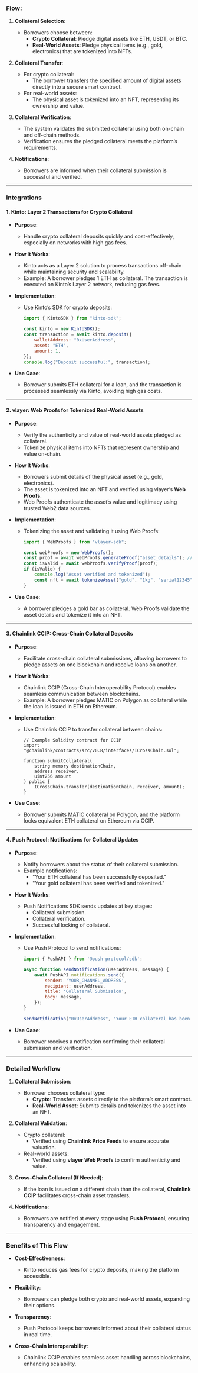 ### **Flow**:
1. **Collateral Selection**:
   - Borrowers choose between:
     - **Crypto Collateral**: Pledge digital assets like ETH, USDT, or BTC.
     - **Real-World Assets**: Pledge physical items (e.g., gold, electronics) that are tokenized into NFTs.

2. **Collateral Transfer**:
   - For crypto collateral:
     - The borrower transfers the specified amount of digital assets directly into a secure smart contract.
   - For real-world assets:
     - The physical asset is tokenized into an NFT, representing its ownership and value.

3. **Collateral Verification**:
   - The system validates the submitted collateral using both on-chain and off-chain methods.
   - Verification ensures the pledged collateral meets the platform’s requirements.

4. **Notifications**:
   - Borrowers are informed when their collateral submission is successful and verified.

---

### **Integrations**

#### **1. Kinto: Layer 2 Transactions for Crypto Collateral**
- **Purpose**:
  - Handle crypto collateral deposits quickly and cost-effectively, especially on networks with high gas fees.

- **How It Works**:
  - Kinto acts as a Layer 2 solution to process transactions off-chain while maintaining security and scalability.
  - Example: A borrower pledges 1 ETH as collateral. The transaction is executed on Kinto’s Layer 2 network, reducing gas fees.

- **Implementation**:
  - Use Kinto’s SDK for crypto deposits:
    ```javascript
    import { KintoSDK } from "kinto-sdk";

    const kinto = new KintoSDK();
    const transaction = await kinto.deposit({
        walletAddress: "0xUserAddress",
        asset: "ETH",
        amount: 1,
    });
    console.log("Deposit successful:", transaction);
    ```

- **Use Case**:
  - Borrower submits ETH collateral for a loan, and the transaction is processed seamlessly via Kinto, avoiding high gas costs.

---

#### **2. vlayer: Web Proofs for Tokenized Real-World Assets**
- **Purpose**:
  - Verify the authenticity and value of real-world assets pledged as collateral.
  - Tokenize physical items into NFTs that represent ownership and value on-chain.

- **How It Works**:
  - Borrowers submit details of the physical asset (e.g., gold, electronics).
  - The asset is tokenized into an NFT and verified using vlayer’s **Web Proofs**.
  - Web Proofs authenticate the asset’s value and legitimacy using trusted Web2 data sources.

- **Implementation**:
  - Tokenizing the asset and validating it using Web Proofs:
    ```javascript
    import { WebProofs } from "vlayer-sdk";

    const webProofs = new WebProofs();
    const proof = await webProofs.generateProof("asset_details"); // e.g., "gold_1kg_serial12345"
    const isValid = await webProofs.verifyProof(proof);
    if (isValid) {
        console.log("Asset verified and tokenized");
        const nft = await tokenizeAsset("gold", "1kg", "serial12345");
    }
    ```

- **Use Case**:
  - A borrower pledges a gold bar as collateral. Web Proofs validate the asset details and tokenize it into an NFT.

---

#### **3. Chainlink CCIP: Cross-Chain Collateral Deposits**
- **Purpose**:
  - Facilitate cross-chain collateral submissions, allowing borrowers to pledge assets on one blockchain and receive loans on another.

- **How It Works**:
  - Chainlink CCIP (Cross-Chain Interoperability Protocol) enables seamless communication between blockchains.
  - Example: A borrower pledges MATIC on Polygon as collateral while the loan is issued in ETH on Ethereum.

- **Implementation**:
  - Use Chainlink CCIP to transfer collateral between chains:
    ```solidity
    // Example Solidity contract for CCIP
    import "@chainlink/contracts/src/v0.8/interfaces/ICrossChain.sol";

    function submitCollateral(
        string memory destinationChain,
        address receiver,
        uint256 amount
    ) public {
        ICrossChain.transfer(destinationChain, receiver, amount);
    }
    ```

- **Use Case**:
  - Borrower submits MATIC collateral on Polygon, and the platform locks equivalent ETH collateral on Ethereum via CCIP.

---

#### **4. Push Protocol: Notifications for Collateral Updates**
- **Purpose**:
  - Notify borrowers about the status of their collateral submission.
  - Example notifications:
    - "Your ETH collateral has been successfully deposited."
    - "Your gold collateral has been verified and tokenized."

- **How It Works**:
  - Push Notifications SDK sends updates at key stages:
    - Collateral submission.
    - Collateral verification.
    - Successful locking of collateral.

- **Implementation**:
  - Use Push Protocol to send notifications:
    ```javascript
    import { PushAPI } from '@push-protocol/sdk';

    async function sendNotification(userAddress, message) {
        await PushAPI.notifications.send({
            sender: 'YOUR_CHANNEL_ADDRESS',
            recipient: userAddress,
            title: 'Collateral Submission',
            body: message,
        });
    }

    sendNotification("0xUserAddress", "Your ETH collateral has been successfully submitted!");
    ```

- **Use Case**:
  - Borrower receives a notification confirming their collateral submission and verification.

---

### **Detailed Workflow**

1. **Collateral Submission**:
   - Borrower chooses collateral type:
     - **Crypto**: Transfers assets directly to the platform’s smart contract.
     - **Real-World Asset**: Submits details and tokenizes the asset into an NFT.

2. **Collateral Validation**:
   - Crypto collateral:
     - Verified using **Chainlink Price Feeds** to ensure accurate valuation.
   - Real-world assets:
     - Verified using **vlayer Web Proofs** to confirm authenticity and value.

3. **Cross-Chain Collateral (If Needed)**:
   - If the loan is issued on a different chain than the collateral, **Chainlink CCIP** facilitates cross-chain asset transfers.

4. **Notifications**:
   - Borrowers are notified at every stage using **Push Protocol**, ensuring transparency and engagement.

---

### **Benefits of This Flow**
- **Cost-Effectiveness**:
  - Kinto reduces gas fees for crypto deposits, making the platform accessible.

- **Flexibility**:
  - Borrowers can pledge both crypto and real-world assets, expanding their options.

- **Transparency**:
  - Push Protocol keeps borrowers informed about their collateral status in real time.

- **Cross-Chain Interoperability**:
  - Chainlink CCIP enables seamless asset handling across blockchains, enhancing scalability.
